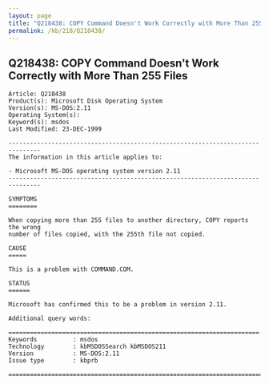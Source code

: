 ```yaml
---
layout: page
title: "Q218438: COPY Command Doesn't Work Correctly with More Than 255 Files"
permalink: /kb/218/Q218438/
---
```


## Q218438: COPY Command Doesn't Work Correctly with More Than 255 Files

	Article: Q218438
	Product(s): Microsoft Disk Operating System
	Version(s): MS-DOS:2.11
	Operating System(s): 
	Keyword(s): msdos
	Last Modified: 23-DEC-1999
	
	-------------------------------------------------------------------------------
	The information in this article applies to:
	
	- Microsoft MS-DOS operating system version 2.11 
	-------------------------------------------------------------------------------
	
	SYMPTOMS
	========
	
	When copying more than 255 files to another directory, COPY reports the wrong
	number of files copied, with the 255th file not copied.
	
	CAUSE
	=====
	
	This is a problem with COMMAND.COM.
	
	STATUS
	======
	
	Microsoft has confirmed this to be a problem in version 2.11.
	
	Additional query words:
	
	======================================================================
	Keywords          : msdos 
	Technology        : kbMSDOSSearch kbMSDOS211
	Version           : MS-DOS:2.11
	Issue type        : kbprb
	
	=============================================================================
	
